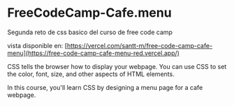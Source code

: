 # FreeCodeCamp-Cafe.menu
Segunda reto de css basico del curso de free code camp

vista disponible en: [https://vercel.com/santt-m/free-code-camp-cafe-menu](https://free-code-camp-cafe-menu-red.vercel.app/)

CSS tells the browser how to display your webpage. You can use CSS to set the color, font, size, and other aspects of HTML elements.

In this course, you'll learn CSS by designing a menu page for a cafe webpage.
